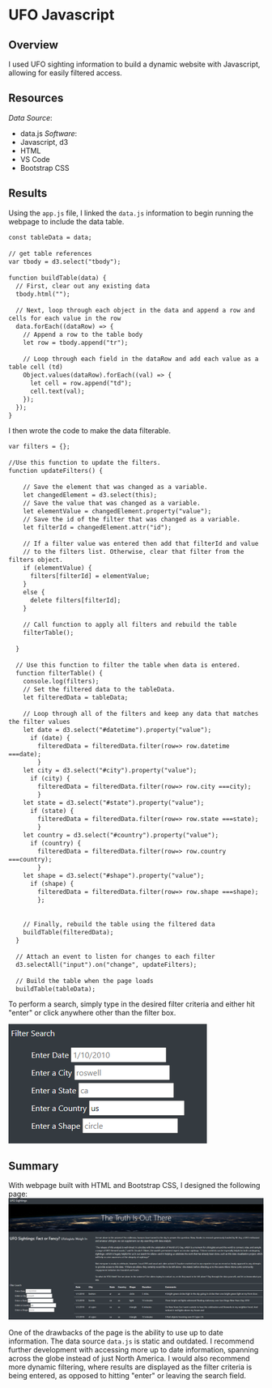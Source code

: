 # UFO Javascript
## Overview
I used UFO sighting information to build a dynamic website with Javascript, allowing for easily filtered access.
## Resources
*Data Source*: 
- data.js
*Software*: 
- Javascript, d3
- HTML
- VS Code
- Bootstrap CSS

## Results
Using the `app.js` file, I linked the `data.js` information to begin running the webpage to include the data table.
```
const tableData = data;

// get table references
var tbody = d3.select("tbody");

function buildTable(data) {
  // First, clear out any existing data
  tbody.html("");

  // Next, loop through each object in the data and append a row and cells for each value in the row
  data.forEach((dataRow) => {
    // Append a row to the table body
    let row = tbody.append("tr");

    // Loop through each field in the dataRow and add each value as a table cell (td)
    Object.values(dataRow).forEach((val) => {
      let cell = row.append("td");
      cell.text(val);
    });
  });
}
```
I then wrote the code to make the data filterable.
```
var filters = {};

//Use this function to update the filters. 
function updateFilters() {

    // Save the element that was changed as a variable.
    let changedElement = d3.select(this);
    // Save the value that was changed as a variable.
    let elementValue = changedElement.property("value");
    // Save the id of the filter that was changed as a variable.
    let filterId = changedElement.attr("id");

    // If a filter value was entered then add that filterId and value
    // to the filters list. Otherwise, clear that filter from the filters object.
    if (elementValue) {
      filters[filterId] = elementValue;
    }
    else {
      delete filters[filterId];
    }
  
    // Call function to apply all filters and rebuild the table
    filterTable();
  
  }
  
  // Use this function to filter the table when data is entered.
  function filterTable() {
    console.log(filters);
    // Set the filtered data to the tableData.
    let filteredData = tableData;
  
    // Loop through all of the filters and keep any data that matches the filter values
    let date = d3.select("#datetime").property("value"); 
      if (date) {
        filteredData = filteredData.filter(row=> row.datetime ===date);
        }
    let city = d3.select("#city").property("value");
      if (city) {
        filteredData = filteredData.filter(row=> row.city ===city);
        }
    let state = d3.select("#state").property("value");
      if (state) {
        filteredData = filteredData.filter(row=> row.state ===state);
        }
    let country = d3.select("#country").property("value");
      if (country) {
        filteredData = filteredData.filter(row=> row.country ===country);
        }
    let shape = d3.select("#shape").property("value");
      if (shape) {
        filteredData = filteredData.filter(row=> row.shape ===shape);  
        };
    
  
    // Finally, rebuild the table using the filtered data
    buildTable(filteredData);
  }
  
  // Attach an event to listen for changes to each filter
  d3.selectAll("input").on("change", updateFilters);
  
  // Build the table when the page loads
  buildTable(tableData);
  ```
To perform a search, simply type in the desired filter criteria and either hit "enter" or click anywhere other than the filter box.

![image](https://github.com/jakatz87/UFO_Javascript/blob/main/static/images/Filter_screenshot.png)

## Summary
With webpage built with HTML and Bootstrap CSS, I designed the following page:
![image](https://github.com/jakatz87/UFO_Javascript/blob/main/static/images/Web_Final_Screenshot.png)

One of the drawbacks of the page is the ability to use up to date information.  The data source `data.js` is static and outdated.  I recommend further development with accessing more up to date information, spanning across the globe instead of just North America.  I would also recommend more dynamic filtering, where results are displayed as the filter criteria is being entered, as opposed to hitting "enter" or leaving the search field. 
